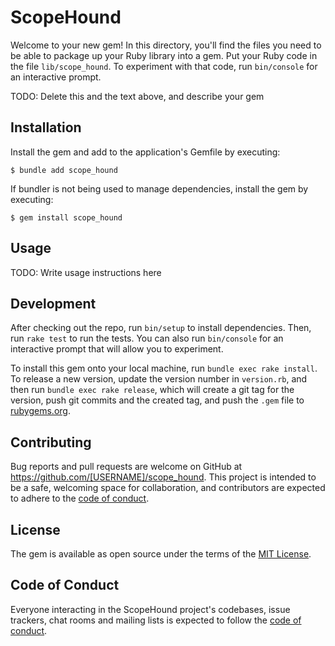 # ScopeHound

Welcome to your new gem! In this directory, you'll find the files you need to be able to package up your Ruby library into a gem. Put your Ruby code in the file `lib/scope_hound`. To experiment with that code, run `bin/console` for an interactive prompt.

TODO: Delete this and the text above, and describe your gem

## Installation

Install the gem and add to the application's Gemfile by executing:

    $ bundle add scope_hound

If bundler is not being used to manage dependencies, install the gem by executing:

    $ gem install scope_hound

## Usage

TODO: Write usage instructions here

## Development

After checking out the repo, run `bin/setup` to install dependencies. Then, run `rake test` to run the tests. You can also run `bin/console` for an interactive prompt that will allow you to experiment.

To install this gem onto your local machine, run `bundle exec rake install`. To release a new version, update the version number in `version.rb`, and then run `bundle exec rake release`, which will create a git tag for the version, push git commits and the created tag, and push the `.gem` file to [rubygems.org](https://rubygems.org).

## Contributing

Bug reports and pull requests are welcome on GitHub at https://github.com/[USERNAME]/scope_hound. This project is intended to be a safe, welcoming space for collaboration, and contributors are expected to adhere to the [code of conduct](https://github.com/[USERNAME]/scope_hound/blob/master/CODE_OF_CONDUCT.md).

## License

The gem is available as open source under the terms of the [MIT License](https://opensource.org/licenses/MIT).

## Code of Conduct

Everyone interacting in the ScopeHound project's codebases, issue trackers, chat rooms and mailing lists is expected to follow the [code of conduct](https://github.com/[USERNAME]/scope_hound/blob/master/CODE_OF_CONDUCT.md).
